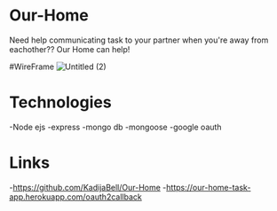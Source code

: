 # Our-Home
Need help communicating task to your partner when you're away from eachother?? Our Home can help!

#WireFrame
![Untitled (2)](https://user-images.githubusercontent.com/101621511/176985870-8279cf7c-8d30-4a6a-afb2-fca28a9ee7f4.png)


# Technologies
-Node ejs
-express
-mongo db 
-mongoose
-google oauth


# Links
-https://github.com/KadijaBell/Our-Home
-https://our-home-task-app.herokuapp.com/oauth2callback
